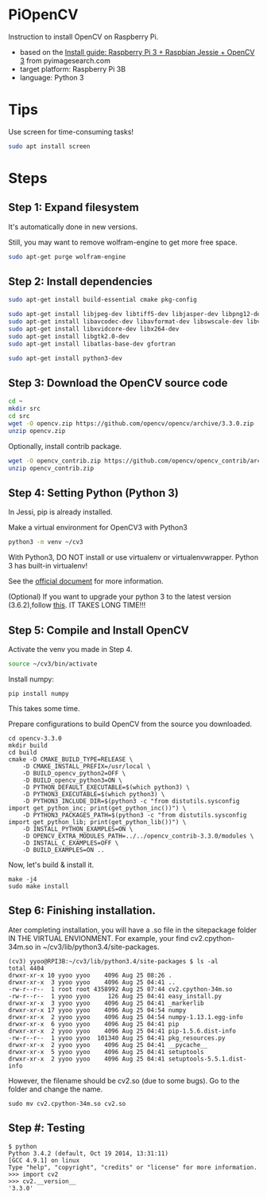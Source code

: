 # PiOpenCV
Instruction to install OpenCV on Raspberry Pi.
* based on the 
[Install guide: Raspberry Pi 3 + Raspbian Jessie + OpenCV 3](http://www.pyimagesearch.com/2016/04/18/install-guide-raspberry-pi-3-raspbian-jessie-opencv-3/) from pyimagesearch.com
* target platform: Raspberry Pi 3B
* language: Python 3


# Tips

Use screen for time-consuming tasks!

```bash
sudo apt install screen
```


# Steps

## Step 1: Expand filesystem

It's automatically done in new versions.

Still, you may want to remove wolfram-engine to get more free space.

```bash
sudo apt-get purge wolfram-engine
```

## Step 2: Install dependencies
```bash
sudo apt-get install build-essential cmake pkg-config

sudo apt-get install libjpeg-dev libtiff5-dev libjasper-dev libpng12-dev
sudo apt-get install libavcodec-dev libavformat-dev libswscale-dev libv4l-dev
sudo apt-get install libxvidcore-dev libx264-dev
sudo apt-get install libgtk2.0-dev
sudo apt-get install libatlas-base-dev gfortran

sudo apt-get install python3-dev
```

## Step 3: Download the OpenCV source code
```bash
cd ~
mkdir src
cd src
wget -O opencv.zip https://github.com/opencv/opencv/archive/3.3.0.zip
unzip opencv.zip
```

Optionally, install contrib package.
```bash
wget -O opencv_contrib.zip https://github.com/opencv/opencv_contrib/archive/3.3.0.zip
unzip opencv_contrib.zip
```


## Step 4: Setting Python (Python 3)

In Jessi, pip is already installed.

Make a virtual environment for OpenCV3 with Python3
```bash
python3 -m venv ~/cv3
``` 

With Python3, DO NOT install or use virtualenv or virtualenvwrapper.
Python 3 has built-in virtualenv!

See the [official document](https://docs.python.org/3/library/venv.html) for more information.

(Optional) If you want to upgrade your python 3 to the latest version (3.6.2),follow [this](https://gist.github.com/ys7yoo/93b1531d453eeb803fda30b5480c59c0).
IT TAKES LONG TIME!!!



## Step 5: Compile and Install OpenCV

Activate the venv you made in Step 4.
```bash
source ~/cv3/bin/activate
``` 

Install numpy: 
```
pip install numpy
```
This takes some time.

Prepare configurations to build OpenCV from the source you downloaded.
```
cd opencv-3.3.0
mkdir build
cd build
cmake -D CMAKE_BUILD_TYPE=RELEASE \
    -D CMAKE_INSTALL_PREFIX=/usr/local \
    -D BUILD_opencv_python2=OFF \
    -D BUILD_opencv_python3=ON \
    -D PYTHON_DEFAULT_EXECUTABLE=$(which python3) \
    -D PYTHON3_EXECUTABLE=$(which python3) \
    -D PYTHON3_INCLUDE_DIR=$(python3 -c "from distutils.sysconfig import get_python_inc; print(get_python_inc())") \
    -D PYTHON3_PACKAGES_PATH=$(python3 -c "from distutils.sysconfig import get_python_lib; print(get_python_lib())") \
    -D INSTALL_PYTHON_EXAMPLES=ON \
    -D OPENCV_EXTRA_MODULES_PATH=../../opencv_contrib-3.3.0/modules \
    -D INSTALL_C_EXAMPLES=OFF \
    -D BUILD_EXAMPLES=ON ..
```

Now, let's build & install it.
```
make -j4
sudo make install
```

## Step 6: Finishing installation.

Ater completing installation, you will have a .so file in the sitepackage folder IN THE VIRTUAL ENVIONMENT.
For example, your find cv2.cpython-34m.so in ~/cv3/lib/python3.4/site-packages.
```
(cv3) yyoo@RPI3B:~/cv3/lib/python3.4/site-packages $ ls -al
total 4404
drwxr-xr-x 10 yyoo yyoo    4096 Aug 25 08:26 .
drwxr-xr-x  3 yyoo yyoo    4096 Aug 25 04:41 ..
-rw-r--r--  1 root root 4358992 Aug 25 07:44 cv2.cpython-34m.so
-rw-r--r--  1 yyoo yyoo     126 Aug 25 04:41 easy_install.py
drwxr-xr-x  3 yyoo yyoo    4096 Aug 25 04:41 _markerlib
drwxr-xr-x 17 yyoo yyoo    4096 Aug 25 04:54 numpy
drwxr-xr-x  2 yyoo yyoo    4096 Aug 25 04:54 numpy-1.13.1.egg-info
drwxr-xr-x  6 yyoo yyoo    4096 Aug 25 04:41 pip
drwxr-xr-x  2 yyoo yyoo    4096 Aug 25 04:41 pip-1.5.6.dist-info
-rw-r--r--  1 yyoo yyoo  101340 Aug 25 04:41 pkg_resources.py
drwxr-xr-x  2 yyoo yyoo    4096 Aug 25 04:41 __pycache__
drwxr-xr-x  5 yyoo yyoo    4096 Aug 25 04:41 setuptools
drwxr-xr-x  2 yyoo yyoo    4096 Aug 25 04:41 setuptools-5.5.1.dist-info
```

However, the filename should be cv2.so (due to some bugs).
Go to the folder and change the name.
```
sudo mv cv2.cpython-34m.so cv2.so
```

## Step #: Testing 

```
$ python
Python 3.4.2 (default, Oct 19 2014, 13:31:11) 
[GCC 4.9.1] on linux
Type "help", "copyright", "credits" or "license" for more information.
>>> import cv2
>>> cv2.__version__
'3.3.0'
```



